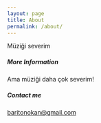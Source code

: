 ```yaml
---
layout: page
title: About
permalink: /about/
---
```


Müziği severim

##### More Information

Ama müziği daha çok severim!

##### Contact me

[baritonokan@gmail.com](mailto:baritonokan@gmail.com)
